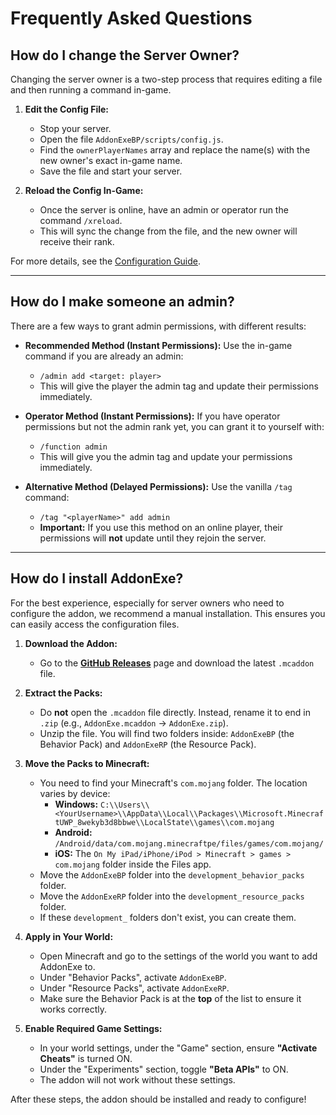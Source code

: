 # Frequently Asked Questions

## How do I change the Server Owner?

Changing the server owner is a two-step process that requires editing a file and then running a command in-game.

1.  **Edit the Config File:**
    -   Stop your server.
    -   Open the file `AddonExeBP/scripts/config.js`.
    -   Find the `ownerPlayerNames` array and replace the name(s) with the new owner's exact in-game name.
    -   Save the file and start your server.

2.  **Reload the Config In-Game:**
    -   Once the server is online, have an admin or operator run the command `/xreload`.
    -   This will sync the change from the file, and the new owner will receive their rank.

For more details, see the [Configuration Guide](ConfigurationGuide.md#1-set-the-server-owners).

---

## How do I make someone an admin?

There are a few ways to grant admin permissions, with different results:

*   **Recommended Method (Instant Permissions):** Use the in-game command if you are already an admin:
    *   `/admin add <target: player>`
    *   This will give the player the admin tag and update their permissions immediately.

*   **Operator Method (Instant Permissions):** If you have operator permissions but not the admin rank yet, you can grant it to yourself with:
    *   `/function admin`
    *   This will give you the admin tag and update your permissions immediately.

*   **Alternative Method (Delayed Permissions):** Use the vanilla `/tag` command:
    *   `/tag "<playerName>" add admin`
    *   **Important:** If you use this method on an online player, their permissions will **not** update until they rejoin the server.

---

## How do I install AddonExe?

For the best experience, especially for server owners who need to configure the addon, we recommend a manual installation. This ensures you can easily access the configuration files.

1.  **Download the Addon:**
    -   Go to the [**GitHub Releases**](https://github.com/SjnExe/AddonExe/releases) page and download the latest `.mcaddon` file.

2.  **Extract the Packs:**
    -   Do **not** open the `.mcaddon` file directly. Instead, rename it to end in `.zip` (e.g., `AddonExe.mcaddon` -> `AddonExe.zip`).
    -   Unzip the file. You will find two folders inside: `AddonExeBP` (the Behavior Pack) and `AddonExeRP` (the Resource Pack).

3.  **Move the Packs to Minecraft:**
    -   You need to find your Minecraft's `com.mojang` folder. The location varies by device:
        -   **Windows:** `C:\\Users\\<YourUsername>\\AppData\\Local\\Packages\\Microsoft.MinecraftUWP_8wekyb3d8bbwe\\LocalState\\games\\com.mojang`
        -   **Android:** `/Android/data/com.mojang.minecraftpe/files/games/com.mojang/`
        -   **iOS:** The `On My iPad/iPhone/iPod > Minecraft > games > com.mojang` folder inside the Files app.
    -   Move the `AddonExeBP` folder into the `development_behavior_packs` folder.
    -   Move the `AddonExeRP` folder into the `development_resource_packs` folder.
    -   If these `development_` folders don't exist, you can create them.

4.  **Apply in Your World:**
    -   Open Minecraft and go to the settings of the world you want to add AddonExe to.
    -   Under "Behavior Packs", activate `AddonExeBP`.
    -   Under "Resource Packs", activate `AddonExeRP`.
    -   Make sure the Behavior Pack is at the **top** of the list to ensure it works correctly.

5.  **Enable Required Game Settings:**
    -   In your world settings, under the "Game" section, ensure **"Activate Cheats"** is turned ON.
    -   Under the "Experiments" section, toggle **"Beta APIs"** to ON.
    -   The addon will not work without these settings.

After these steps, the addon should be installed and ready to configure!
